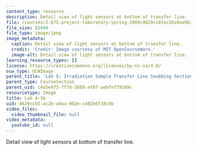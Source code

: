 ```yaml
---
content_type: resource
description: Detail view of light sensors at bottom of transfer line.
file: /courses/2-672-project-laboratory-spring-2009/4629ccb5ac26a9aa962ec402b6f38cbb_lab4-1b.jpg
file_size: 82494
file_type: image/jpeg
image_metadata:
  caption: Detail view of light sensors at bottom of transfer line.
  credit: 'Credit: Image courtesy of MIT OpenCourseWare.'
  image-alt: Detail view of light sensors at bottom of transfer line.
learning_resource_types: []
license: https://creativecommons.org/licenses/by-nc-sa/4.0/
ocw_type: OCWImage
parent_title: 'Lab 5: Irradiation Sample Transfer Line Snubbing Section Behavior'
parent_type: CourseSection
parent_uid: c4a5e473-7f7d-2689-af8f-aebfe779189c
resourcetype: Image
title: Lab 4-1b
uid: 4629ccb5-ac26-a9aa-962e-c402b6f38cbb
video_files:
  video_thumbnail_file: null
video_metadata:
  youtube_id: null
---
```

Detail view of light sensors at bottom of transfer line.